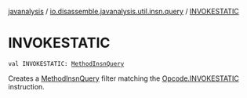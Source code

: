 [javanalysis](../index.md) / [io.disassemble.javanalysis.util.insn.query](index.md) / [INVOKESTATIC](./-i-n-v-o-k-e-s-t-a-t-i-c.md)

# INVOKESTATIC

`val INVOKESTATIC: `[`MethodInsnQuery`](-method-insn-query/index.md)

Creates a [MethodInsnQuery](-method-insn-query/index.md) filter matching the [Opcode.INVOKESTATIC](#) instruction.


